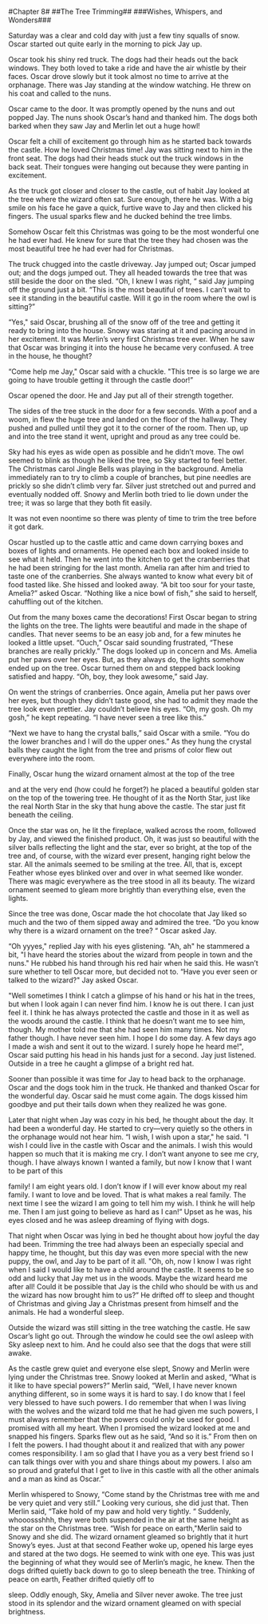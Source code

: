 #Chapter 8#
##The Tree Trimming##
###Wishes, Whispers, and Wonders###

Saturday was a clear and cold day with just a few tiny squalls of snow. Oscar started out quite early in the morning to pick Jay up.

Oscar took his shiny red truck. The dogs had their heads out the back windows. They both loved to take a ride and have the air whistle by their faces. Oscar drove slowly but it took almost no time to arrive at the orphanage. There was Jay standing at the window watching. He threw on his coat and called to the nuns.

Oscar came to the door. It was promptly opened by the nuns and out popped Jay. The nuns shook Oscar’s hand and thanked him. The dogs both barked when they saw Jay and Merlin let out a huge howl!

Oscar felt a chill of excitement go through him as he started back towards the castle. How he loved Christmas time! Jay was sitting next to him in the front seat. The dogs had their heads stuck out the truck windows in the back seat. Their tongues were hanging out because they were panting in excitement.

As the truck got closer and closer to the castle, out of habit Jay looked at the tree where the wizard often sat. Sure enough, there he was. With a big smile on his face he gave a quick, furtive wave to Jay and then clicked his fingers. The usual sparks flew and he ducked behind the tree limbs.

Somehow Oscar felt this Christmas was going to be the most wonderful one he had ever had. He knew for sure that the tree they had chosen was the most beautiful tree he had ever had for Christmas.

The truck chugged into the castle driveway. Jay jumped out; Oscar jumped out; and the dogs jumped out. They all headed towards the tree that was still beside the door on the sled. “Oh, I knew I was right, “ said Jay jumping off the ground just a bit. “This is the most beautiful of trees. I can’t wait to see it standing in the beautiful castle. Will it go in the room where the owl is sitting?”

“Yes," said Oscar, brushing all of the snow off of the tree and getting it ready to bring into the house. Snowy was staring at it and pacing around in her excitement. It was Merlin’s very first Christmas tree ever. When he saw that Oscar was bringing it into the house he became very confused. A tree in the house, he thought?

“Come help me Jay," Oscar said with a chuckle. "This tree is so large we are going to have trouble getting it through the castle door!”

Oscar opened the door. He and Jay put all of their strength together.

The sides of the tree stuck in the door for a few seconds. With a poof and a woom, in flew the huge tree and landed on the floor of the hallway. They pushed and pulled until they got it to the corner of the room. Then up, up and into the tree stand it went, upright and proud as any tree could be.

Sky had his eyes as wide open as possible and he didn’t move. The owl seemed to blink as though he liked the tree, so Sky started to feel better. The Christmas carol Jingle Bells was playing in the background. Amelia immediately ran to try to climb a couple of branches, but pine needles are prickly so she didn’t climb very far. Silver just stretched out and purred and eventually nodded off. Snowy and Merlin both tried to lie down under the tree; it was so large that they both fit easily.

It was not even noontime so there was plenty of time to trim the tree before it got dark.

Oscar hustled up to the castle attic and came down carrying boxes and boxes of lights and ornaments. He opened each box and looked inside to see what it held. Then he went into the kitchen to get the cranberries that he had been stringing for the last month. Amelia ran after him and tried to taste one of the cranberries. She always wanted to know what every bit of food tasted like. She hissed and looked away. “A bit too sour for your taste, Amelia?” asked Oscar. “Nothing like a nice bowl of fish,” she said to herself, cahuffling out of the kitchen.

Out from the many boxes came the decorations! First Oscar began to string the lights on the tree. The lights were beautiful and made in the shape of candles. That never seems to be an easy job and, for a few minutes he looked a little upset. “Ouch,” Oscar said sounding frustrated, “These branches are really prickly.” The dogs looked up in concern and Ms. Amelia put her paws over her eyes. But, as they always do, the lights somehow ended up on the tree. Oscar turned them on and stepped back looking satisfied and happy. “Oh, boy, they look awesome,” said Jay.

On went the strings of cranberries. Once again, Amelia put her paws over her eyes, but though they didn’t taste good, she had to admit they made the tree look even prettier. Jay couldn’t believe his eyes. “Oh, my gosh. Oh my gosh,” he kept repeating. “I have never seen a tree like this.”

“Next we have to hang the crystal balls,” said Oscar with a smile. “You do the lower branches and I will do the upper ones.” As they hung the crystal balls they caught the light from the tree and prisms of color flew out everywhere into the room.

Finally, Oscar hung the wizard ornament almost at the top of the tree

and at the very end (how could he forget?) he placed a beautiful golden star on the top of the towering tree. He thought of it as the North Star, just like the real North Star in the sky that hung above the castle. The star just fit beneath the ceiling.

Once the star was on, he lit the fireplace, walked across the room, followed by Jay, and viewed the finished product. Oh, it was just so beautiful with the silver balls reflecting the light and the star, ever so bright, at the top of the tree and, of course, with the wizard ever present, hanging right below the star. All the animals seemed to be smiling at the tree. All, that is, except Feather whose eyes blinked over and over in what seemed like wonder. There was magic everywhere as the tree stood in all its beauty. The wizard ornament seemed to gleam more brightly than everything else, even the lights.

Since the tree was done, Oscar made the hot chocolate that Jay liked so much and the two of them sipped away and admired the tree. “Do you know why there is a wizard ornament on the tree? “ Oscar asked Jay.

“Oh yyyes," replied Jay with his eyes glistening. "Ah, ah" he stammered a bit, "I have heard the stories about the wizard from people in town and the nuns." He rubbed his hand through his red hair when he said this. He wasn’t sure whether to tell Oscar more, but decided not to. “Have you ever seen or talked to the wizard?" Jay asked Oscar.

"Well sometimes I think I catch a glimpse of his hand or his hat in the trees, but when I look again I can never find him. I know he is out there. I can just feel it. I think he has always protected the castle and those in it as well as the woods around the castle. I think that he doesn’t want me to see him, though. My mother told me that she had seen him many times. Not my father though. I have never seen him. I hope I do some day. A few days ago I made a wish and sent it out to the wizard. I surely hope he heard me!", Oscar said putting his head in his hands just for a second. Jay just listened. Outside in a tree he caught a glimpse of a bright red hat.

Sooner than possible it was time for Jay to head back to the orphanage. Oscar and the dogs took him in the truck. He thanked and thanked Oscar for the wonderful day. Oscar said he must come again. The dogs kissed him goodbye and put their tails down when they realized he was gone.

Later that night when Jay was cozy in his bed, he thought about the day. It had been a wonderful day. He started to cry—very quietly so the others in the orphanage would not hear him. “I wish, I wish upon a star," he said. "I wish I could live in the castle with Oscar and the animals. I wish this would happen so much that it is making me cry. I don’t want anyone to see me cry, though. I have always known I wanted a family, but now I know that I want to be part of this

family! I am eight years old. I don’t know if I will ever know about my real family. I want to love and be loved. That is what makes a real family. The next time I see the wizard I am going to tell him my wish. I think he will help me. Then I am just going to believe as hard as I can!” Upset as he was, his eyes closed and he was asleep dreaming of flying with dogs.

That night when Oscar was lying in bed he thought about how joyful the day had been. Trimming the tree had always been an especially special and happy time, he thought, but this day was even more special with the new puppy, the owl, and Jay to be part of it all. "Oh, oh, now I know I was right when I said I would like to have a child around the castle. It seems to be so odd and lucky that Jay met us in the woods. Maybe the wizard heard me after all! Could it be possible that Jay is the child who should be with us and the wizard has now brought him to us?” He drifted off to sleep and thought of Christmas and giving Jay a Christmas present from himself and the animals. He had a wonderful sleep.

Outside the wizard was still sitting in the tree watching the castle. He saw Oscar’s light go out. Through the window he could see the owl asleep with Sky asleep next to him. And he could also see that the dogs that were still awake.

As the castle grew quiet and everyone else slept, Snowy and Merlin were lying under the Christmas tree. Snowy looked at Merlin and asked, “What is it like to have special powers?” Merlin said, “Well, I have never known anything different, so in some ways it is hard to say. I do know that I feel very blessed to have such powers. I do remember that when I was living with the wolves and the wizard told me that he had given me such powers, I must always remember that the powers could only be used for good. I promised with all my heart. When I promised the wizard looked at me and snapped his fingers. Sparks flew out as he said, “And so it is.” From then on I felt the powers. I had thought about it and realized that with any power comes responsibility. I am so glad that I have you as a very best friend so I can talk things over with you and share things about my powers. I also am so proud and grateful that I get to live in this castle with all the other animals and a man as kind as Oscar.”

Merlin whispered to Snowy, “Come stand by the Christmas tree with me and be very quiet and very still.” Looking very curious, she did just that. Then Merlin said, “Take hold of my paw and hold very tightly. “ Suddenly, whooossshhh, they were both suspended in the air at the same height as the star on the Christmas tree. “Wish for peace on earth,"Merlin said to Snowy and she did. The wizard ornament gleamed so brightly that it hurt Snowy’s eyes. Just at that second Feather woke up, opened his large eyes and stared at the two dogs. He seemed to wink with one eye. This was just the beginning of what they would see of Merlin’s magic, he knew. Then the dogs drifted quietly back down to go to sleep beneath the tree. Thinking of peace on earth, Feather drifted quietly off to

sleep. Oddly enough, Sky, Amelia and Silver never awoke. The tree just stood in its splendor and the wizard ornament gleamed on with special brightness.
